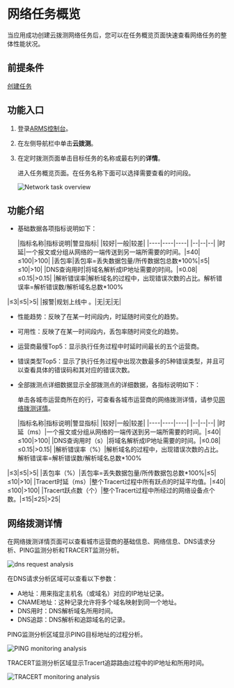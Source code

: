 # 网络任务概览

当应用成功创建云拨测网络任务后，您可以在任务概览页面快速查看网络任务的整体性能状况。

## 前提条件

[创建任务](/cn.zh-CN/云拨测/快速入门/创建任务.md)

## 功能入口

1.  登录[ARMS控制台](https://arms.console.aliyun.com/#/home)。
2.  在左侧导航栏中单击**云拨测**。
3.  在定时拨测页面单击目标任务的名称或最右列的**详情**。

    进入任务概览页面。在任务名称下面可以选择需要查看的时间段。

    ![Network task overview](https://static-aliyun-doc.oss-accelerate.aliyuncs.com/assets/img/zh-CN/8728906061/p182201.png)


## 功能介绍

-   基础数据各项指标说明如下：

    |指标名称|指标说明|警显指标|
|较好|一般|较差|
    |----|----|----|
    |--|--|--|
    |时延|一个报文或分组从网络的一端传送到另一端所需要的时间。|≤40|≤100|\>100|
    |丢包率|丢包率=丢失数据包量/所传数据包总数\*100%|≤5|≤10|\>10|
    |DNS查询用时|将域名解析成IP地址需要的时间。|≤0.08|≤0.15|\>0.15|
    |解析错误率|解析域名的过程中，出现错误次数的占比。解析错误率=解析错误数/解析域名总数\*100%

|≤3|≤5|\>5|
    |报警|规划上线中 。|无|无|无|

-   性能趋势：反映了在某一时间段内，时延随时间变化的趋势。
-   可用性：反映了在某一时间段内，丢包率随时间变化的趋势。
-   运营商最慢Top5：显示执行任务过程中时延时间最长的五个运营商。
-   错误类型Top5：显示了执行任务过程中出现次数最多的5种错误类型，并且可以查看具体的错误码和其对应的错误次数。
-   全部拨测点详细数据显示全部拨测点的详细数据，各指标说明如下：

    单击各城市运营商所在的行，可查看各城市运营商的网络拨测详情，请参见[网络拨测详情](#section_e61_zv3_9c0)。

    |指标名称|指标说明|警显指标|
|较好|一般|较差|
    |----|----|----|
    |--|--|--|
    |时延（ms）|一个报文或分组从网络的一端传送到另一端所需要的时间。|≤40|≤100|\>100|
    |DNS查询用时（s）|将域名解析成IP地址需要的时间。|≤0.08|≤0.15|\>0.15|
    |解析错误率（%）|解析域名的过程中，出现错误次数的占比。解析错误率=解析错误数/解析域名总数\*100%

|≤3|≤5|\>5|
    |丢包率（%）|丢包率=丢失数据包量/所传数据包总数\*100%|≤5|≤10|\>10|
    |Tracert时延（ms）|整个Tracert过程中所有跃点的时延平均值。|≤40|≤100|\>100|
    |Tracert跃点数（个）|整个Tracert过程中所经过的网络设备点个数。|≤15|≤25|\>25|


## 网络拨测详情



在网络拨测详情页面可以查看城市运营商的基础信息、网络信息、DNS请求分析、PING监测分析和TRACERT监测分析。

![dns request analysis](https://static-aliyun-doc.oss-accelerate.aliyuncs.com/assets/img/zh-CN/7209525061/p182209.png)

在DNS请求分析区域可以查看以下参数：

-   A地址：用来指定主机名（或域名）对应的IP地址记录。
-   CNAME地址：这种记录允许将多个域名映射到同一个地址。
-   DNS用时：DNS解析域名所用时间。
-   DNS追踪：DNS解析和追踪域名的记录。

PING监测分析区域显示PING目标地址的过程分析。

![PING monitoring analysis](https://static-aliyun-doc.oss-accelerate.aliyuncs.com/assets/img/zh-CN/7088826061/p182211.png)

TRACERT监测分析区域显示Tracert追踪路由过程中的IP地址和所用时间。

![TRACERT monitoring analysis](https://static-aliyun-doc.oss-accelerate.aliyuncs.com/assets/img/zh-CN/7209525061/p182212.png)


